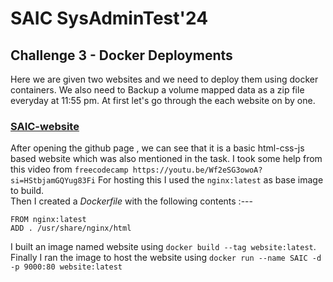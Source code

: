 # SAIC SysAdminTest'24 

## Challenge 3 - Docker Deployments
Here we are given two websites and we need to deploy them using docker containers.
We also need to Backup a volume mapped data as a zip file everyday at 11:55 pm.
At first let's go through the each website on by one.

### [SAIC-website](https://github.com/KamandPrompt/SAIC-Website)

After opening the github page , we can see that it is a basic html-css-js based website which was also mentioned in the task.
I took some help from this video from `freecodecamp https://youtu.be/Wf2eSG3owoA?si=HStbjamGQYug83Fi`
For hosting this I used the `nginx:latest` as base image to build.   
Then I created a *Dockerfile* with the following contents :---
~~~
FROM nginx:latest
ADD . /usr/share/nginx/html
~~~
I built an image named website using `docker build --tag website:latest`.
Finally I ran the image to host the website using `docker run --name SAIC -d -p 9000:80 website:latest`
